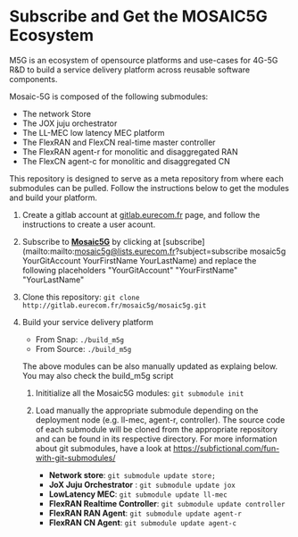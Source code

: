 # Subscribe and Get the MOSAIC5G Ecosystem  
M5G is an ecosystem of opensource platforms and use-cases for 4G-5G R&D to build a service delivery platform across reusable software components. 

Mosaic-5G is composed of the following submodules:

* The network Store 
* The JOX juju orchestrator
* The LL-MEC low latency MEC platform
* The FlexRAN and FlexCN real-time master controller
* The FlexRAN agent-r for monolitic and disaggregated RAN
* The FlexCN agent-c for  monolitic and disaggregated CN

This repository is designed to serve as a meta repository from where each 
submodules can be pulled. Follow the instructions below to get the modules and build your platform.


1. Create a gitlab account at [gitlab.eurecom.fr](http://gitlab.eurecom.fr) page, and follow the instructions to create a user acount.

1. Subscribe to [**Mosaic5G**](mailto:mosaic5g@lists.eurecom.fr) by clicking at [subscribe](mailto:mailto:mosaic5g@lists.eurecom.fr?subject=subscribe mosaic5g YourGitAccount YourFirstName YourLastName) and replace the following placeholders "YourGitAccount" "YourFirstName" "YourLastName"

1. Clone this repository:  `git clone http://gitlab.eurecom.fr/mosaic5g/mosaic5g.git`

1. Build your service delivery platform
    * From Snap: `./build_m5g `
    * From Source: `./build_m5g `



    The above modules can be also manually updated as explaing below. You may also check the build_m5g script 

    1. Inititialize all the Mosaic5G modules:  ```git submodule init``` 
    1. Load manually the appropriate submodule depending on the deployment node (e.g. ll-mec, agent-r, controller). The source code of each  submodule will be cloned from the appropriate repository and can be found in its respective directory. For more information about git submodules, have a look at https://subfictional.com/fun-with-git-submodules/
        
        * **Network store**:        ```git submodule update store; ```
        * **JoX Juju Orchestrator** : ```git submodule update jox ```
        * **LowLatency MEC**:  ```git submodule update ll-mec```
        * **FlexRAN Realtime Controller**: ```git submodule update controller```
        * **FlexRAN RAN Agent**: ```git submodule update agent-r```
        * **FlexRAN CN Agent**: ```git submodule update agent-c```
